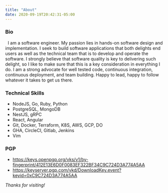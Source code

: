 ```yaml
---
title: "About"
date: 2020-09-19T20:42:31-05:00
---
```

### Bio
&nbsp;&nbsp;I am a software engineer. My passion lies in hands-on software design and implementation. I seek to build software applications that both delights end users as well as the technical team that is to develop and operate the software. I strongly believe that software quality is key to delivering such delight, so I like to make sure that this is a key consideration in everything I do. I am a strong advocate for well tested code, continuous integration, continuous deployment, and team building. Happy to lead, happy to follow whatever it takes to get us there.


### Technical Skills

- NodeJS, Go, Ruby, Python
- PostgreSQL, MongoDB
- NestJS, gRPC
- React, Angular
- Git, Docker, Terraform, K8S, AWS, GCP, DO
- GHA, CircleCI, Gitlab, Jenkins
- Vim


### PGP

- https://keys.openpgp.org/vks/v1/by-fingerprint/412E13E6D0F0083EF322BF34C9C724D3A774A5AA
- https://keyserver.pgp.com/vkd/DownloadKey.event?keyid=0xC9C724D3A774A5AA


_Thanks for visiting!_
